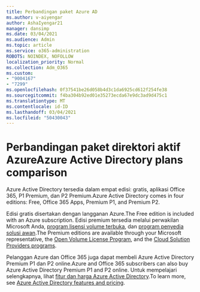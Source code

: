 ```yaml
---
title: Perbandingan paket Azure AD
ms.author: v-aiyengar
author: AshaIyengar21
manager: dansimp
ms.date: 03/04/2021
ms.audience: Admin
ms.topic: article
ms.service: o365-administration
ROBOTS: NOINDEX, NOFOLLOW
localization_priority: Normal
ms.collection: Adm_O365
ms.custom:
- "9004167"
- "7299"
ms.openlocfilehash: 0f37541be26d058b4d3c1da6925cd612f254fe38
ms.sourcegitcommit: f4ba304b92ed01e35273ecda67e9dc3ad9d475c1
ms.translationtype: MT
ms.contentlocale: id-ID
ms.lasthandoff: 03/04/2021
ms.locfileid: "50430043"
---
```

# <a name="azure-active-directory-plans-comparison"></a><span data-ttu-id="72f63-102">Perbandingan paket direktori aktif Azure</span><span class="sxs-lookup"><span data-stu-id="72f63-102">Azure Active Directory plans comparison</span></span>

<span data-ttu-id="72f63-103">Azure Active Directory tersedia dalam empat edisi: gratis, aplikasi Office 365, P1 Premium, dan P2 Premium.</span><span class="sxs-lookup"><span data-stu-id="72f63-103">Azure Active Directory comes in four editions: Free, Office 365 Apps, Premium P1, and Premium P2.</span></span>

<span data-ttu-id="72f63-104">Edisi gratis disertakan dengan langganan Azure.</span><span class="sxs-lookup"><span data-stu-id="72f63-104">The Free edition is included with an Azure subscription.</span></span> <span data-ttu-id="72f63-105">Edisi premium tersedia melalui perwakilan Microsoft Anda, [program lisensi volume terbuka](https://go.microsoft.com/fwlink/?linkid=2110873), dan [program penyedia solusi awan](https://go.microsoft.com/fwlink/?LinkId=614968&clcid=0x409).</span><span class="sxs-lookup"><span data-stu-id="72f63-105">The Premium editions are available through your Microsoft representative, the [Open Volume License Program](https://go.microsoft.com/fwlink/?linkid=2110873), and the [Cloud Solution Providers programs](https://go.microsoft.com/fwlink/?LinkId=614968&clcid=0x409).</span></span>

<span data-ttu-id="72f63-106">Pelanggan Azure dan Office 365 juga dapat membeli Azure Active Directory Premium P1 dan P2 online.</span><span class="sxs-lookup"><span data-stu-id="72f63-106">Azure and Office 365 subscribers can also buy Azure Active Directory Premium P1 and P2 online.</span></span> <span data-ttu-id="72f63-107">Untuk mempelajari selengkapnya, lihat [fitur dan harga Azure Active Directory](https://go.microsoft.com/fwlink/?linkid=2081447).</span><span class="sxs-lookup"><span data-stu-id="72f63-107">To learn more, see [Azure Active Directory features and pricing](https://go.microsoft.com/fwlink/?linkid=2081447).</span></span>
